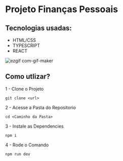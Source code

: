 # Projeto Finanças Pessoais

## Tecnologias usadas:
- HTML/CSS
- TYPESCRIPT
- REACT

![ezgif com-gif-maker](https://user-images.githubusercontent.com/76757566/183431398-db988a2e-3bfa-4d05-9412-8be5f2960635.gif)

## Como utlizar?
1 - Clone o Projeto
```
git clone <url>
```
2 - Acesse a Pasta do Repositorio
```
cd <Caminho da Pasta>
```

3 - Instale as Dependencies
```
npm i
```

4 - Rode o Comando
```
npm run dev
```
